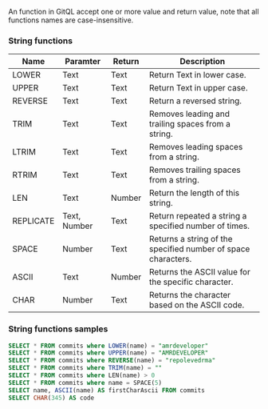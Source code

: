 An function in GitQL accept one or more value and return value,
note that all functions names are case-insensitive.

### String functions
| Name      | Paramter     | Return | Description                                                   |
| --------- | ------------ | ------ | ------------------------------------------------------------- |
| LOWER     | Text         | Text   | Return Text in lower case.                                    |
| UPPER     | Text         | Text   | Return Text in upper case.                                    |
| REVERSE   | Text         | Text   | Return a reversed string.                                     |
| TRIM      | Text         | Text   | Removes leading and trailing spaces from a string.            |
| LTRIM     | Text         | Text   | Removes leading spaces from a string.                         |
| RTRIM     | Text         | Text   | Removes trailing spaces from a string.                        |
| LEN       | Text         | Number | Return the length of this string.                             |
| REPLICATE | Text, Number | Text   | Return repeated a string a specified number of times.         |
| SPACE     | Number       | Text   | Returns a string of the specified number of space characters. |
| ASCII     | Text         | Number | Returns the ASCII value for the specific character.           |
| CHAR      | Number       | Text   | Returns the character based on the ASCII code.                |

### String functions samples

```sql
SELECT * FROM commits where LOWER(name) = "amrdeveloper"
SELECT * FROM commits where UPPER(name) = "AMRDEVELOPER"
SELECT * FROM commits where REVERSE(name) = "repolevedrma"
SELECT * FROM commits where TRIM(name) = ""
SELECT * FROM commits where LEN(name) > 0
SELECT * FROM commits where name = SPACE(5)
SELECT name, ASCII(name) AS firstCharAscii FROM commits
SELECT CHAR(345) AS code
```
